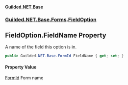 
#### [Guilded.NET.Base](index 'index')
### [Guilded.NET.Base.Forms](index#Guilded_NET_Base_Forms 'Guilded.NET.Base.Forms').[FieldOption](FieldOption 'Guilded.NET.Base.Forms.FieldOption')
## FieldOption.FieldName Property
A name of the field this option is in.  
```csharp
public Guilded.NET.Base.FormId FieldName { get; set; }
```

#### Property Value
[FormId](FormId 'Guilded.NET.Base.FormId')
Form name

